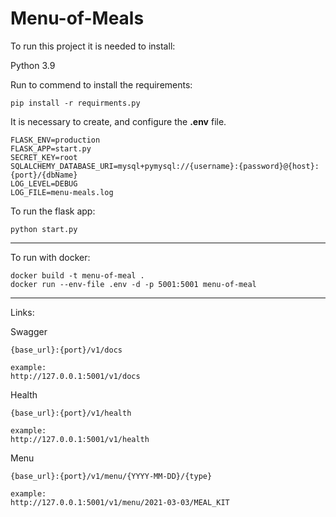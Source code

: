 # Menu-of-Meals
To run this project it is needed to install:

Python 3.9

Run to commend to install the requirements:

```
pip install -r requirments.py
```

It is necessary to create, and configure the **.env** file.

```
FLASK_ENV=production
FLASK_APP=start.py
SECRET_KEY=root
SQLALCHEMY_DATABASE_URI=mysql+pymysql://{username}:{password}@{host}:{port}/{dbName}
LOG_LEVEL=DEBUG
LOG_FILE=menu-meals.log
```

To run the flask app:
```
python start.py
```
---------
To run with docker:
```
docker build -t menu-of-meal .
docker run --env-file .env -d -p 5001:5001 menu-of-meal
```
---------

Links:

Swagger
```
{base_url}:{port}/v1/docs

example:
http://127.0.0.1:5001/v1/docs
```

Health
```
{base_url}:{port}/v1/health

example:
http://127.0.0.1:5001/v1/health
```

Menu
```
{base_url}:{port}/v1/menu/{YYYY-MM-DD}/{type}

example:
http://127.0.0.1:5001/v1/menu/2021-03-03/MEAL_KIT
```
